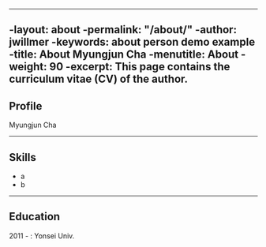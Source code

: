 ----
-layout:    about
-permalink: "/about/"
-author:    jwillmer
-keywords:  about person demo example
-title:     About Myungjun Cha
-menutitle: About
-weight:    90
-excerpt:   This page contains the curriculum vitae (CV) of the author.
----

## Profile
Myungjun Cha

---

## Skills

- a
- b

---

## Education

2011 -
: Yonsei Univ.
